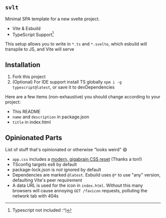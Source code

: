 `svlt`
---

Minimal SPA template for a new svelte project.

- Vite & Esbuild
- TypeScript Support[^1]

[^1]: Typescript not included :^)

This setup allows you to write in `*.ts` and `*.svelte`, which esbuild will transpile to JS, and Vite will serve

## Installation

1. Fork this project
2. (Optional) For IDE support install TS globally `npm i -g typescript@latest`, or save it to devDependencies

Here are a few items (non-exhaustive) you should change according to your project:
- This README
- `name` and `description` in package.json
- `title` in index.html

## Opinionated Parts

List of stuff that's opinionated or otherwise "looks weird" 😄

- `app.css` includes a [modern, gigabrain CSS reset](https://www.joshwcomeau.com/css/custom-css-reset/) (Thanks a ton!)
- TSconfig targets es6 by default
- package-lock.json is _not_ ignored by default
- Dependencies are marked `@latest`. Esbuild uses `@*` to use "any" version, defaulting Vite's peer requirement
- A data URL is used for the icon in `index.html`. Without this many browsers will cause annoying `GET /favicon` requests, polluting the network tab with 404s
